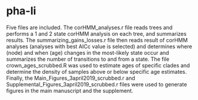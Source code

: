 # pha-li

Five files are included. The corHMM_analyses.r file reads trees and performs a 1 and 2 state corHMM analysis on each tree, and summarizes results. The summarizing_gains_losses.r file then reads result of corHMM analyses (analyses with best AICc value is selected) and determines where (node) and when (age) changes in the most-likely state occur and summarizes the number of transitions to and from a state. The file crown_ages_scrubbed.R was used to estimate ages of specific clades and determine the density of samples above or below specific age estimates. Finally, the Main_Figures_3april2019_scrubbed.r and Supplemental_Figures_3april2019_scrubbed.r files were used to generate figures in the main manuscript and the supplement.
